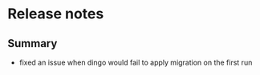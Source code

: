 # Release notes

## Summary

- fixed an issue when dingo would fail to apply migration on the first run